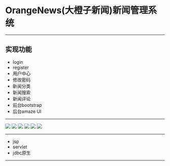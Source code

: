 # OrangeNews(大橙子新闻)新闻管理系统

****

## 实现功能
- login
- register
- 用户中心
- 修改密码
- 新闻分类
- 新闻搜索
- 新闻评论
- 前台bootstrap
- 后台amaze UI

****

![](http://7xrswa.com1.z0.glb.clouddn.com/1.png)
![](http://7xrswa.com1.z0.glb.clouddn.com/2.png)
![](http://7xrswa.com1.z0.glb.clouddn.com/3.png)
![](http://7xrswa.com1.z0.glb.clouddn.com/4.png)
![](http://7xrswa.com1.z0.glb.clouddn.com/5.png)
![](http://7xrswa.com1.z0.glb.clouddn.com/6.png)

****

- jsp
- servlet
- jdbc原生

****

